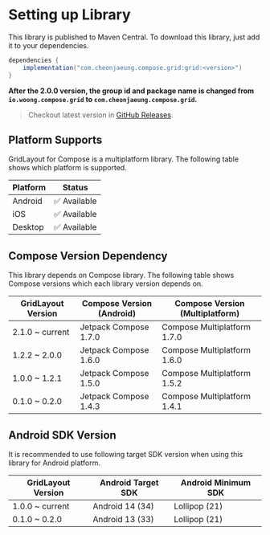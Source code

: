 # Setting up Library

This library is published to Maven Central.
To download this library, just add it to your dependencies.

```groovy
dependencies {
    implementation("com.cheonjaeung.compose.grid:grid:<version>")
}
```

**After the 2.0.0 version, the group id and package name is changed from**
**`io.woong.compose.grid` to `com.cheonjaeung.compose.grid`.**

> Checkout latest version in [GitHub Releases](https://github.com/cheonjaeung/gridlayout-compose/releases).

## Platform Supports

GridLayout for Compose is a multiplatform library.
The following table shows which platform is supported.

| Platform | Status      |
|----------|-------------|
| Android  | ✅ Available |
| iOS      | ✅ Available |
| Desktop  | ✅ Available |

## Compose Version Dependency

This library depends on Compose library.
The following table shows Compose versions which each library version depends on.

| GridLayout Version | Compose Version (Android) | Compose Version (Multiplatform) |
|--------------------|---------------------------|---------------------------------|
| 2.1.0 ~ current    | Jetpack Compose 1.7.0     | Compose Multiplatform 1.7.0     |
| 1.2.2 ~ 2.0.0      | Jetpack Compose 1.6.0     | Compose Multiplatform 1.6.0     |
| 1.0.0 ~ 1.2.1      | Jetpack Compose 1.5.0     | Compose Multiplatform 1.5.2     |
| 0.1.0 ~ 0.2.0      | Jetpack Compose 1.4.3     | Compose Multiplatform 1.4.1     |

## Android SDK Version

It is recommended to use following target SDK version when using this library for Android platform.

| GridLayout Version | Android Target SDK | Android Minimum SDK |
|--------------------|--------------------|---------------------|
| 1.0.0 ~ current    | Android 14 (34)    | Lollipop (21)       |
| 0.1.0 ~ 0.2.0      | Android 13 (33)    | Lollipop (21)       |
